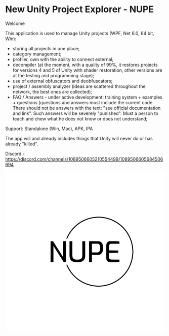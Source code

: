 # New Unity Project Explorer - NUPE

Welcome

This application is used to manage Unity projects (WPF, Net 6.0, 64 bit, Win):
- storing all projects in one place;
- category management;
- profiler, own with the ability to connect external;
- decompiler (at the moment, with a quality of 99%, it restores projects for versions 4 and 5 of Unity with shader restoration, other versions are at the testing and programming stage);
- use of external obfuscators and deobfuscators;
- project / assembly analyzer (ideas are scattered throughout the network, the best ones are collected);
- FAQ / Answers - under active development: training system + examples + questions (questions and answers must include the current code. There should not be answers with the text: "see official documentation and link". Such answers will be severely "punished". Must a person to teach and chew what he does not know or does not understand;

Support: Standalone (Win, Mac), APK, IPA

  The app will and already includes things that Unity will never do or has already "killed".

  Discord - https://discord.com/channels/1089506605210554499/1089506605684506694

![Logo](https://github.com/SandersAlex/nupe/raw/main/logo-black.png)
